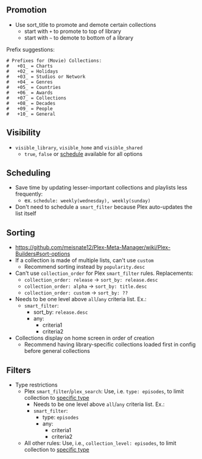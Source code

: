 ## Promotion
- Use sort_title to promote and demote certain collections 
  - start with `+` to promote to top of library
  - start with `~` to demote to bottom of a library

Prefix suggestions:
```
# Prefixes for (Movie) Collections:
#   +01_ = Charts
#   +02_ = Holidays
#   +03_ = Studios or Network
#   +04_ = Genres
#   +05_ = Countries
#   +06_ = Awards
#   +07_ = Collections
#   +08_ = Decades
#   +09_ = People
#   +10_ = General
```

## Visibility
- `visible_library`, `visible_home` and `visible_shared`
  - `true`, `false` or [schedule](https://github.com/meisnate12/Plex-Meta-Manager/wiki/Schedule-Detail) available for all options

## Scheduling
- Save time by updating lesser-important collections and playlists less frequently:
  - ex. `schedule: weekly(wednesday), weekly(sunday)`
- Don't need to schedule a `smart_filter` because Plex auto-updates the list itself

## Sorting
- https://github.com/meisnate12/Plex-Meta-Manager/wiki/Plex-Builders#sort-options
- If a collection is made of multiple lists, can't use `custom`
  - Recommend sorting instead by `popularity.desc`
- Can't use `collection_order` for Plex `smart_filter` rules. Replacements:
  - `collection_order: release` -> `sort_by: release.desc`
  - `collection_order: alpha` -> `sort_by: title.desc`
  - `collection_order: custom` -> `sort_by: ??`
- Needs to be one level above `all`/`any` criteria list. Ex.:
  - `smart_filter`:
    - sort_by: `release.desc`
    - any:
      - criteria1
      - criteria2
- Collections display on home screen in order of creation
  - Recommend having library-specific collections loaded first in config before general collections

## Filters
- Type restrictions 
  - Plex `smart_filter`/`plex_search`: Use, i.e. `type: episodes`, to limit collection to [specific type](https://github.com/meisnate12/Plex-Meta-Manager/wiki/Plex-Builders#special-attributes)
    - Needs to be one level above `all`/`any` criteria list. Ex.:
    - `smart_filter`:
      - type: `episodes`
      - any:
        - criteria1
        - criteria2
  - All other rules: Use, i.e., `collection_level: episodes`, to limit collection to [specific type](https://github.com/meisnate12/Plex-Meta-Manager/wiki/Metadata-Details#metadata-details)
